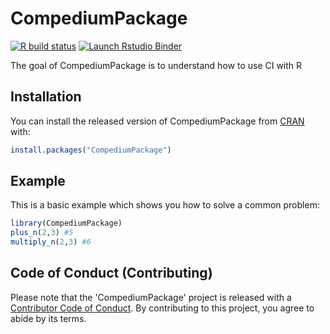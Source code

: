
# CompediumPackage

<!-- badges: start -->
[![R build status](https://github.com/mayurgpt07/CompediumPackage/workflows/R-CMD-check/badge.svg)](https://github.com/mayurgpt07/CompediumPackage/actions)
[![Launch Rstudio Binder](http://mybinder.org/badge_logo.svg)](https://mybinder.org/v2/gh/mayurgpt07/CompediumPackage/master?urlpath=rstudio)
<!-- badges: end -->

The goal of CompediumPackage is to understand how to use CI with R

## Installation

You can install the released version of CompediumPackage from [CRAN](https://CRAN.R-project.org) with:

``` r
install.packages("CompediumPackage")
```

## Example

This is a basic example which shows you how to solve a common problem:

``` r
library(CompediumPackage)
plus_n(2,3) #5
multiply_n(2,3) #6
```

## Code of Conduct (Contributing)
Please note that the 'CompediumPackage' project is released with a [Contributor Code of Conduct](https://github.com/mayurgpt07/CompediumPackage/blob/master/CODE_OF_CONDUCT.md). By contributing to this project, you agree to abide by its terms.
